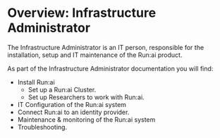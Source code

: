 # Overview: Infrastructure Administrator

The Infrastructure Administrator is an IT person, responsible for the installation, setup and IT maintenance of the Run:ai product. 


As part of the Infrastructure Administrator documentation you will find:

* Install Run:ai 
    * Set up a Run:ai Cluster.
    * Set up Researchers to work with Run:ai.
* IT Configuration of the Run:ai system
* Connect Run:ai to an identity provider.
* Maintenance & monitoring of the Run:ai system
* Troubleshooting.

